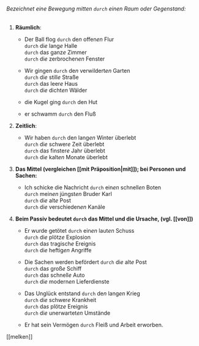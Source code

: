 ###### Bezeichnet eine Bewegung mitten `durch` einen Raum oder Gegenstand:

1) **Räumlich**: 
	-    Der Ball flog `durch` de*n* offen*en* Flur  
                 `durch` di*e* lang*e* Halle  
                 `durch` da*s* ganz*e* Zimmer  
                 `durch` di*e* zerbrochen*en* Fenster  

	- Wir gingen `durch` de*n* verwildert*en* Garten  
                `durch` di*e* still*e* Straße  
                `durch` da*s* leer*e* Haus  
                `durch` di*e* dicht*en* Wälder  
	
	- die Kugel ging `durch` den Hut
	  
	- er schwamm `durch` den Fluß

2) **Zeitlich**:
	- Wir haben `durch` de*n* lang*en* Winter überlebt  
               `durch` di*e* schwer*e* Zeit überlebt  
               `durch` da*s* finster*e* Jahr überlebt  
               `durch` di*e* kalt*en* Monate überlebt  

3) **Das Mittel (vergleichen [[mit Präposition|mit]]); bei Personen und Sachen:** 
	-   Ich schicke die Nachricht `durch` ein*en* schnell*en* Boten  
                            `durch` mein*en* jüngst*en* Bruder Karl  
                            `durch` di*e* alt*e* Post  
                            `durch` di*e* verschieden*en* Kanäle  

4) **Beim Passiv bedeutet `durch` das Mittel und die Ursache, (vgl. [[von]])**
	- Er wurde getötet     `durch` ein*en* laut*en* Schuss  
                     `durch` di*e* plötz*e* Explosion  
                     `durch` da*s* tragisch*e* Ereignis  
                     `durch` di*e* heftig*en* Angriffe  
	
	- Die Sachen werden befördert `durch` di*e* alt*e* Post  
                              `durch` da*s* groß*e* Schiff  
                              `durch` da*s* schnell*e* Auto  
                              `durch` di*e* modern*en* Lieferdienste  
		
	- Das Unglück entstand `durch` de*n* lang*en* Krieg  
                       `durch` di*e* schwer*e* Krankheit  
                       `durch` da*s* plötz*e* Ereignis  
                       `durch` di*e* unerwartet*en* Umstände  
	
	- Er hat sein Vermögen `durch` Fleiß und Arbeit erworben.  




[[melken]]